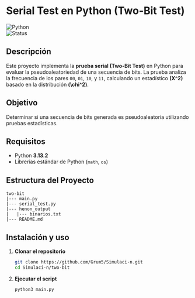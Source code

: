 # Serial Test en Python (Two-Bit Test)  

![Python](https://img.shields.io/badge/Python-3.x-blue.svg)  
![Status](https://img.shields.io/badge/Estado-Completado-success)  

## Descripción  
Este proyecto implementa la **prueba serial (Two-Bit Test)** en Python para evaluar la pseudoaleatoriedad de una secuencia de bits. La prueba analiza la frecuencia de los pares `00`, `01`, `10`, y `11`, calculando un estadístico **\(X^2\)** basado en la distribución **\(\chi^2\)**.  

## Objetivo  
Determinar si una secuencia de bits generada es pseudoaleatoria utilizando pruebas estadísticas.  

## Requisitos  
- Python **3.13.2**  
- Librerías estándar de Python (`math`, `os`)  

## Estructura del Proyecto  
    two-bit
    |--- main.py
    |--- serial_test.py
    |--- henon_output
    |   |--- binarios.txt
    |--- README.md

## Instalación y uso
1. **Clonar el repositorio**
    ```bash
    git clone https://github.com/Grum5/Simulaci-n.git
    cd Simulaci-n/two-bit
    ```
2. **Ejecutar el script**
    ```bash
    python3 main.py
    ```

